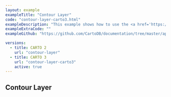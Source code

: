 ```yaml
---
layout: example
exampleTitle: "Contour Layer"
code: "contour-layer-carto3.html"
exampleDescription: "This example shows how to use the <a href='https://deck.gl/docs/api-reference/aggregation-layers/contour-layer' target='_blank'>ContourLayer</a> to render isolines or isobands for a given threshold and cell size."
exampleExtraCode: ""
exampleGithub: "https://github.com/CartoDB/documentation/tree/master/app/content/deck-gl/examples/advanced-examples/contour-layer-carto3.html"

versions:
  - title: CARTO 2
    url: "contour-layer"
  - title: CARTO 3
    url: "contour-layer-carto3"
    active: true
---
```

## Contour Layer